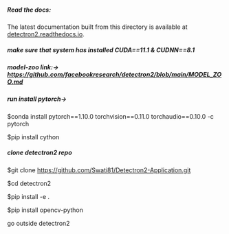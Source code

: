 ##### Read the docs:

The latest documentation built from this directory is available at [detectron2.readthedocs.io](https://detectron2.readthedocs.io/).
##### make sure that system has installed CUDA==11.1 & CUDNN==8.1

##### model-zoo link:-> https://github.com/facebookresearch/detectron2/blob/main/MODEL_ZOO.md

##### run install pytorch->

$conda install pytorch==1.10.0 torchvision==0.11.0 torchaudio==0.10.0 -c pytorch

$pip install cython

##### clone detectron2 repo

$git clone https://github.com/Swati81/Detectron2-Application.git

$cd detectron2

$pip install -e .

$pip install opencv-python

go outside detectron2
